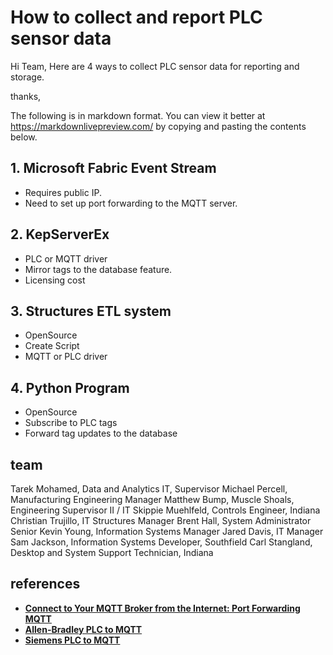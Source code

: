 # How to collect and report PLC sensor data

Hi Team,
Here are 4 ways to collect PLC sensor data for reporting and storage.

thanks,

The following is in markdown format. You can view it better at <https://markdownlivepreview.com/> by copying and pasting the contents below.

## 1. Microsoft Fabric Event Stream

- Requires public IP.
- Need to set up port forwarding to the MQTT server.

## 2. KepServerEx

- PLC or MQTT driver
- Mirror tags to the database feature.
- Licensing cost

## 3. Structures ETL system

- OpenSource
- Create Script
- MQTT or PLC driver

## 4. Python Program

- OpenSource
- Subscribe to PLC tags
- Forward tag updates to the database

## team

Tarek Mohamed, Data and Analytics IT, Supervisor
Michael Percell, Manufacturing Engineering Manager
Matthew Bump, Muscle Shoals, Engineering Supervisor II / IT
Skippie Muehlfeld, Controls Engineer, Indiana
Christian Trujillo, IT Structures Manager
Brent Hall, System Administrator Senior
Kevin Young, Information Systems Manager
Jared Davis, IT Manager
Sam Jackson, Information Systems Developer, Southfield
Carl Stangland, Desktop and System Support Technician, Indiana

## references

- **[Connect to Your MQTT Broker from the Internet: Port Forwarding MQTT](https://efundies.com/connect-to-your-mqtt-broker-from-the-internet-with-port-forwarding/)**
- **[Allen-Bradley PLC to MQTT](https://www.rtautomation.com/product/460etcqt/)**
- **[Siemens PLC to MQTT](https://www.rtautomation.com/product/460scqt/)**

